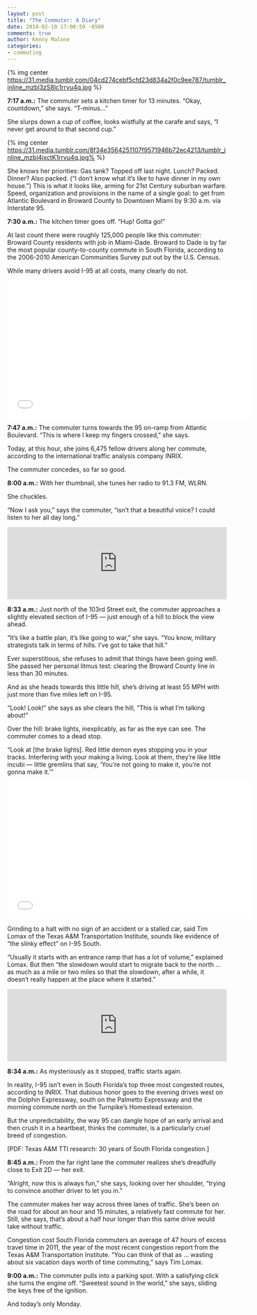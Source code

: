 ```yaml
---
layout: post
title: "The Commuter: A Diary"
date: 2014-02-10 17:00:59 -0500
comments: true
author: Kenny Malone
categories:
- commuting
---
```


{% img center https://31.media.tumblr.com/04cd274cebf5cfd23d834a2f0c9ee787/tumblr_inline_mzbl3zS8lc1rrvu4q.jpg %}

**7:17 a.m.:** The commuter sets a kitchen timer for 13 minutes. “Okay, countdown,” she says. “T-minus…” 

She slurps down a cup of coffee, looks wistfully at the carafe and says, “I never get around to that second cup.”

{% img center https://31.media.tumblr.com/8f34e3564251107f9571946b72ec4213/tumblr_inline_mzbl4jxctK1rrvu4q.jpg% %}

She knows her priorities: Gas tank? Topped off last night. Lunch? Packed. Dinner? Also packed. (“I don’t know what it’s like to have dinner in my own house.”) 
This is what it looks like, arming for 21st Century suburban warfare. Speed, organization and provisions in the name of a single goal: to get from Atlantic Boulevard in Broward County to Downtown Miami by 9:30 a.m. via Interstate 95. 

**7:30 a.m.:** The kitchen timer goes off. “Hup! Gotta go!” 

At last count there were roughly 125,000 people like this commuter: Broward County residents with job in Miami-Dade. Broward to Dade is by far the most popular county-to-county commute in South Florida, according to the 2006-2010 American Communities Survey put out by the U.S. Census. 

While many drivers avoid I-95 at all costs, many clearly do not.

<iframe width="560" height="315" src="//www.youtube.com/embed/lLVhQHtGaz4" frameborder="0" allowfullscreen></iframe>

**7:47 a.m.:** The commuter turns towards the 95 on-ramp from Atlantic Boulevard. “This is where I keep my fingers crossed,” she says. 

Today, at this hour, she joins 6,475 fellow drivers along her commute, according to the international traffic analysis company INRIX. 

The commuter concedes, so far so good. 

**8:00 a.m.:** With her thumbnail, she tunes her radio to 91.3 FM, WLRN. 

She chuckles. 

“Now I ask you,” says the commuter, “isn’t that a beautiful voice? I could listen to her all day long.”

<iframe width="100%" height="166" scrolling="no" frameborder="no" src="https://w.soundcloud.com/player/?url=https%3A//api.soundcloud.com/tracks/129244298&color=ff6600"></iframe>

**8:33 a.m.:** Just north of the 103rd Street exit, the commuter approaches a slightly elevated section of I-95 — just enough of a hill to block the view ahead. 

“It’s like a battle plan, it’s like going to war,” she says. “You know, military strategists talk in terms of hills. I’ve got to take that hill.” 

Ever superstitious, she refuses to admit that things have been going well. She passed her personal litmus test: clearing the Broward County line in less than 30 minutes. 

And as she heads towards this little hill, she’s driving at least 55 MPH with just more than five miles left on I-95. 

“Look! Look!” she says as she clears the hill, “This is what I’m talking about!” 

Over the hill: brake lights, inexplicably, as far as the eye can see. The commuter comes to a dead stop. 

“Look at [the brake lights]. Red little demon eyes stopping you in your tracks. Interfering with your making a living. Look at them, they’re like little incubi — little gremlins that say, ‘You’re not going to make it, you’re not gonna make it.’”

<iframe width="560" height="315" src="//www.youtube.com/embed/sUJIB18iHlc" frameborder="0" allowfullscreen></iframe>

Grinding to a halt with no sign of an accident or a stalled car, said Tim Lomax of the Texas A&M Transportation Institute, sounds like evidence of “the slinky effect” on I-95 South. 

“Usually it starts with an entrance ramp that has a lot of volume,” explained Lomax. But then “the slowdown would start to migrate back to the north … as much as a mile or two miles so that the slowdown, after a while, it doesn’t really happen at the place where it started.”

<iframe width="100%" height="166" scrolling="no" frameborder="no" src="https://w.soundcloud.com/player/?url=https%3A//api.soundcloud.com/tracks/129244297&color=ff6600"></iframe>

**8:34 a.m.:** As mysteriously as it stopped, traffic starts again. 

In reality, I-95 isn’t even in South Florida’s top three most congested routes, according to INRIX. That dubious honor goes to the evening drives west on the Dolphin Expressway, south on the Palmetto Expressway and the morning commute north on the Turnpike’s Homestead extension. 

But the unpredictability, the way 95 can dangle hope of an early arrival and then crush it in a heartbeat, thinks the commuter, is a particularly cruel breed of congestion. 

[PDF: Texas A&M TTI research: 30 years of South Florida congestion.] 

**8:45 a.m.:** From the far right lane the commuter realizes she’s dreadfully close to Exit 2D — her exit. 

“Alright, now this is always fun,” she says, looking over her shoulder, “trying to convince another driver to let you in.” 

The commuter makes her way across three lanes of traffic. She’s been on the road for about an hour and 15 minutes, a relatively fast commute for her. Still, she says, that’s about a half hour longer than this same drive would take without traffic. 

Congestion cost South Florida commuters an average of 47 hours of excess travel time in 2011, the year of the most recent congestion report from the Texas A&M Transportation Institute.
“You can think of that as … wasting about six vacation days worth of time commuting,” says Tim Lomax.

**9:00 a.m.:** The commuter pulls into a parking spot. With a satisfying click she turns the engine off. “Sweetest sound in the world,” she says, sliding the keys free of the ignition. 

And today’s only Monday.
